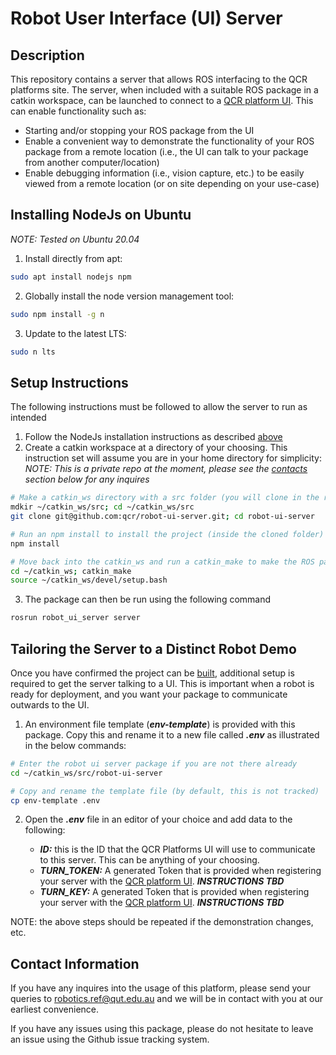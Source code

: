 # Robot User Interface (UI) Server

## Description
This repository contains a server that allows ROS interfacing to the QCR platforms site. The server, when included with a suitable ROS package in a catkin workspace, can be launched to connect to a [QCR platform UI](https://platforms.qcr.ai/). This can enable functionality such as:

- Starting and/or stopping your ROS package from the UI
- Enable a convenient way to demonstrate the functionality of your ROS package from a remote location (i.e., the UI can talk to your package from another computer/location)
- Enable debugging information (i.e., vision capture, etc.) to be easily viewed from a remote location (or on site depending on your use-case)

## Installing NodeJs on Ubuntu
*NOTE: Tested on Ubuntu 20.04*

1. Install directly from apt: 
```bash
sudo apt install nodejs npm
```
2. Globally install the node version management tool:
```bash
sudo npm install -g n
```
3. Update to the latest LTS:
```bash
sudo n lts
```

## Setup Instructions
The following instructions must be followed to allow the server to run as intended

1. Follow the NodeJs installation instructions as described [above](#installing-nodejs-on-ubuntu)
2. Create a catkin workspace at a directory of your choosing. This instruction set will assume you are in your home directory for simplicity:
*NOTE: This is a private repo at the moment, please see the [contacts](#contact-information) section below for any inquires*
```bash
# Make a catkin_ws directory with a src folder (you will clone in the repo at this location)
mdkir ~/catkin_ws/src; cd ~/catkin_ws/src
git clone git@github.com:qcr/robot-ui-server.git; cd robot-ui-server

# Run an npm install to install the project (inside the cloned folder)
npm install

# Move back into the catkin_ws and run a catkin_make to make the ROS package and source the package when complete
cd ~/catkin_ws; catkin_make
source ~/catkin_ws/devel/setup.bash
```
3. The package can then be run using the following command
```bash
rosrun robot_ui_server server
```

## Tailoring the Server to a Distinct Robot Demo
Once you have confirmed the project can be [built](#setup-instructions), additional setup is required to get the server talking to a UI. This is important when a robot is ready for deployment, and you want your package to communicate outwards to the UI.

1. An environment file template (***env-template***) is provided with this package. Copy this and rename it to a new file called ***.env*** as illustrated in the below commands:
```bash
# Enter the robot ui server package if you are not there already
cd ~/catkin_ws/src/robot-ui-server

# Copy and rename the template file (by default, this is not tracked)
cp env-template .env
```
2. Open the ***.env*** file in an editor of your choice and add data to the following:

    - ***ID:*** this is the ID that the QCR Platforms UI will use to communicate to this server. This can be anything of your choosing.
    - ***TURN_TOKEN:*** A generated Token that is provided when registering your server with the [QCR platform UI](https://platforms.qcr.ai/). ***INSTRUCTIONS TBD***
    - ***TURN_KEY:*** A generated Token that is provided when registering your server with the [QCR platform UI](https://platforms.qcr.ai/). ***INSTRUCTIONS TBD***

NOTE: the above steps should be repeated if the demonstration changes, etc.

## Contact Information
If you have any inquires into the usage of this platform, please send your queries to robotics.ref@qut.edu.au and we will be in contact with you at our earliest convenience.  

If you have any issues using this package, please do not hesitate to leave an issue using the Github issue tracking system.
